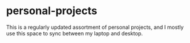 # personal-projects
This is a regularly updated assortment of personal projects, and I mostly use this space to sync between my laptop and desktop. 
